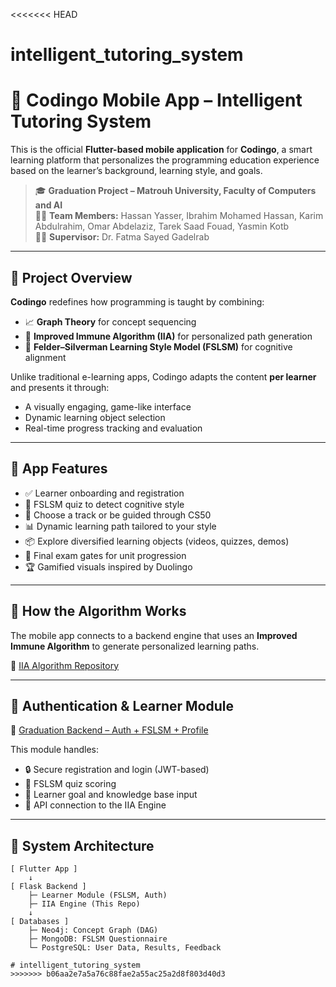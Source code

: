 <<<<<<< HEAD
# intelligent_tutoring_system

# 📱 Codingo Mobile App – Intelligent Tutoring System

This is the official **Flutter-based mobile application** for **Codingo**, a smart learning platform that personalizes the programming education experience based on the learner’s background, learning style, and goals.

> 🎓 **Graduation Project – Matrouh University, Faculty of Computers and AI**  
> 🧑‍💻 **Team Members:** Hassan Yasser, Ibrahim Mohamed Hassan, Karim Abdulrahim, Omar Abdelaziz, Tarek Saad Fouad, Yasmin Kotb  
> 🧑‍🏫 **Supervisor:** Dr. Fatma Sayed Gadelrab

---

## 🎯 Project Overview

**Codingo** redefines how programming is taught by combining:

- 📈 **Graph Theory** for concept sequencing  
- 🧬 **Improved Immune Algorithm (IIA)** for personalized path generation  
- 🧠 **Felder–Silverman Learning Style Model (FSLSM)** for cognitive alignment  

Unlike traditional e-learning apps, Codingo adapts the content **per learner** and presents it through:

- A visually engaging, game-like interface  
- Dynamic learning object selection  
- Real-time progress tracking and evaluation  

---

## 📲 App Features

- ✅ Learner onboarding and registration  
- 🧠 FSLSM quiz to detect cognitive style  
- 📘 Choose a track or be guided through CS50  
- 📊 Dynamic learning path tailored to your style  
- 📦 Explore diversified learning objects (videos, quizzes, demos)  
- 🎯 Final exam gates for unit progression  
- 🏆 Gamified visuals inspired by Duolingo  

---

## 🧠 How the Algorithm Works

The mobile app connects to a backend engine that uses an **Improved Immune Algorithm** to generate personalized learning paths.

🔗 [IIA Algorithm Repository](https://github.com/Tarek-Saad/IIA)

---

## 🔐 Authentication & Learner Module

🔗 [Graduation Backend – Auth + FSLSM + Profile](https://github.com/Tarek-Saad/Graduation-learners-module-backend)  

This module handles:

- 🔒 Secure registration and login (JWT-based)  
- 🧩 FSLSM quiz scoring  
- 🎯 Learner goal and knowledge base input  
- 🔗 API connection to the IIA Engine  

---

## 🧩 System Architecture

```text
[ Flutter App ]
    ↓
[ Flask Backend ]
    ├─ Learner Module (FSLSM, Auth)
    ├─ IIA Engine (This Repo)
    ↓
[ Databases ]
    ├─ Neo4j: Concept Graph (DAG)
    ├─ MongoDB: FSLSM Questionnaire
    └─ PostgreSQL: User Data, Results, Feedback

# intelligent_tutoring_system
>>>>>>> b06aa2e7a5a76c88fae2a55ac25a2d8f803d40d3
